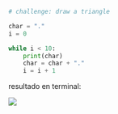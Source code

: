 
```py
# challenge: draw a triangle

char = "."
i = 0  

while i < 10:
    print(char)
    char = char + "."
    i = i + 1

```

resultado en terminal:

![](Pasted%20image%2020240306233907.png)